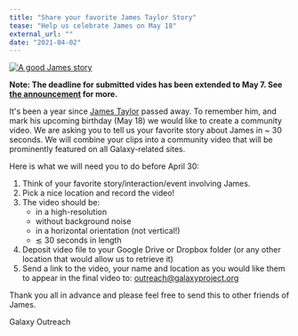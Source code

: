 ```yaml
---
title: "Share your favorite James Taylor Story"
tease: "Help us celebrate James on May 18"
external_url: ""
date: "2021-04-02"
---
```


<a href="/src/jxtx/index.md"><img src="/src/jxtx/i-love-you-so-much.jpg" alt="A good James story" class="float-right" style="max-width: 24rem" /></a>

<p class="lead">

**Note: The deadline for submitted vides has been extended to May 7.  See [the announcement](/src/news/2021-05-galaxy-update/index.md#featured-news) for more.**

</p>


It's been a year since [James Taylor](/src/jxtx/index.md) passed away.  To remember him, and mark his upcoming birthday (May 18) we would like to create a community video. We are asking you to tell us your favorite story about James in ~ 30 seconds. We will combine your clips into a community video that will be prominently featured on all Galaxy-related sites.

Here is what we will need you to do before April 30:

1. Think of your favorite story/interaction/event involving James.
2. Pick a nice location and record the video!
3. The video should be:
    * in a high-resolution
    * without background noise
    * in a horizontal orientation (not vertical!)
    * ≲ 30 seconds in length
4. Deposit video file to your Google Drive or Dropbox folder (or any other location that would allow us to retrieve it)
5. Send a link to the video, your name and location as you would like them to appear in the final video to: outreach@galaxyproject.org

Thank you all in advance and please feel free to send this to other friends of James.

Galaxy Outreach
